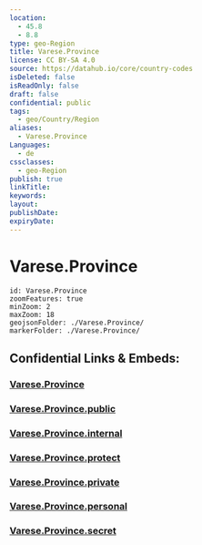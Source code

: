 ```yaml
---
location:
  - 45.8
  - 8.8
type: geo-Region
title: Varese.Province
license: CC BY-SA 4.0
source: https://datahub.io/core/country-codes
isDeleted: false
isReadOnly: false
draft: false
confidential: public
tags:
  - geo/Country/Region
aliases:
  - Varese.Province
Languages:
  - de
cssclasses:
  - geo-Region
publish: true
linkTitle:
keywords:
layout:
publishDate:
expiryDate:
---
```


# Varese.Province

```leaflet
id: Varese.Province
zoomFeatures: true 
minZoom: 2 
maxZoom: 18
geojsonFolder: ./Varese.Province/
markerFolder: ./Varese.Province/
```


## Confidential Links & Embeds: 

### [Varese.Province](/_Standards/Earth/Continent/Europe/Europe~South/Italy/regions~Italy/Lombardy/Varese.Province.md) 

### [Varese.Province.public](/_public/Earth/Continent/Europe/Europe~South/Italy/regions~Italy/Lombardy/Varese.Province.public.md) 

### [Varese.Province.internal](/_internal/Earth/Continent/Europe/Europe~South/Italy/regions~Italy/Lombardy/Varese.Province.internal.md) 

### [Varese.Province.protect](/_protect/Earth/Continent/Europe/Europe~South/Italy/regions~Italy/Lombardy/Varese.Province.protect.md) 

### [Varese.Province.private](/_private/Earth/Continent/Europe/Europe~South/Italy/regions~Italy/Lombardy/Varese.Province.private.md) 

### [Varese.Province.personal](/_personal/Earth/Continent/Europe/Europe~South/Italy/regions~Italy/Lombardy/Varese.Province.personal.md) 

### [Varese.Province.secret](/_secret/Earth/Continent/Europe/Europe~South/Italy/regions~Italy/Lombardy/Varese.Province.secret.md)

